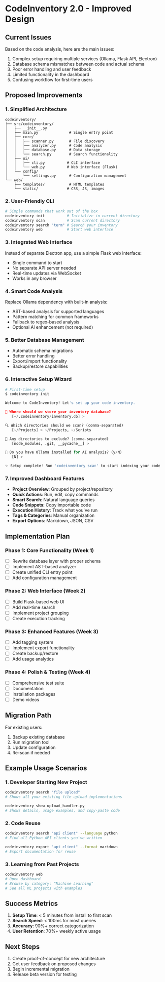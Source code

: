 # CodeInventory 2.0 - Improved Design

## Current Issues
Based on the code analysis, here are the main issues:
1. Complex setup requiring multiple services (Ollama, Flask API, Electron)
2. Database schema mismatches between code and actual schema
3. Poor error handling and user feedback
4. Limited functionality in the dashboard
5. Confusing workflow for first-time users

## Proposed Improvements

### 1. Simplified Architecture

```
codeinventory/
├── src/codeinventory/
│   ├── __init__.py
│   ├── main.py              # Single entry point
│   ├── core/
│   │   ├── scanner.py       # File discovery
│   │   ├── analyzer.py      # Code analysis
│   │   ├── database.py      # Data storage
│   │   └── search.py        # Search functionality
│   ├── ui/
│   │   ├── cli.py          # CLI interface
│   │   └── web.py          # Web interface (Flask)
│   └── config/
│       └── settings.py      # Configuration management
└── web/
    ├── templates/           # HTML templates
    └── static/             # CSS, JS, images
```

### 2. User-Friendly CLI

```bash
# Simple commands that work out of the box
codeinventory init          # Initialize in current directory
codeinventory scan          # Scan current directory
codeinventory search "term" # Search your inventory
codeinventory web           # Start web interface
```

### 3. Integrated Web Interface

Instead of separate Electron app, use a simple Flask web interface:
- Single command to start
- No separate API server needed
- Real-time updates via WebSocket
- Works in any browser

### 4. Smart Code Analysis

Replace Ollama dependency with built-in analysis:
- AST-based analysis for supported languages
- Pattern matching for common frameworks
- Fallback to regex-based analysis
- Optional AI enhancement (not required)

### 5. Better Database Management

- Automatic schema migrations
- Better error handling
- Export/import functionality
- Backup/restore capabilities

### 6. Interactive Setup Wizard

```python
# First-time setup
$ codeinventory init

Welcome to CodeInventory! Let's set up your code inventory.

📁 Where should we store your inventory database?
   [~/.codeinventory/inventory.db] > 

🔍 Which directories should we scan? (comma-separated)
   [~/Projects] > ~/Projects, ~/Scripts

🚫 Any directories to exclude? (comma-separated)
   [node_modules, .git, __pycache__] > 

🤖 Do you have Ollama installed for AI analysis? (y/N)
   [N] > 

✨ Setup complete! Run 'codeinventory scan' to start indexing your code.
```

### 7. Improved Dashboard Features

- **Project Overview**: Grouped by project/repository
- **Quick Actions**: Run, edit, copy commands
- **Smart Search**: Natural language queries
- **Code Snippets**: Copy importable code
- **Execution History**: Track what you've run
- **Tags & Categories**: Manual organization
- **Export Options**: Markdown, JSON, CSV

## Implementation Plan

### Phase 1: Core Functionality (Week 1)
- [ ] Rewrite database layer with proper schema
- [ ] Implement AST-based analyzer
- [ ] Create unified CLI entry point
- [ ] Add configuration management

### Phase 2: Web Interface (Week 2)
- [ ] Build Flask-based web UI
- [ ] Add real-time search
- [ ] Implement project grouping
- [ ] Create execution tracking

### Phase 3: Enhanced Features (Week 3)
- [ ] Add tagging system
- [ ] Implement export functionality
- [ ] Create backup/restore
- [ ] Add usage analytics

### Phase 4: Polish & Testing (Week 4)
- [ ] Comprehensive test suite
- [ ] Documentation
- [ ] Installation packages
- [ ] Demo videos

## Migration Path

For existing users:
1. Backup existing database
2. Run migration tool
3. Update configuration
4. Re-scan if needed

## Example Usage Scenarios

### 1. Developer Starting New Project
```bash
codeinventory search "file upload"
# Shows all your existing file upload implementations

codeinventory show upload_handler.py
# Shows details, usage examples, and copy-paste code
```

### 2. Code Reuse
```bash
codeinventory search "api client" --language python
# Find all Python API clients you've written

codeinventory export "api client" --format markdown
# Export documentation for reuse
```

### 3. Learning from Past Projects
```bash
codeinventory web
# Open dashboard
# Browse by category: "Machine Learning"
# See all ML projects with examples
```

## Success Metrics

1. **Setup Time**: < 5 minutes from install to first scan
2. **Search Speed**: < 100ms for most queries
3. **Accuracy**: 90%+ correct categorization
4. **User Retention**: 70%+ weekly active usage

## Next Steps

1. Create proof-of-concept for new architecture
2. Get user feedback on proposed changes
3. Begin incremental migration
4. Release beta version for testing
